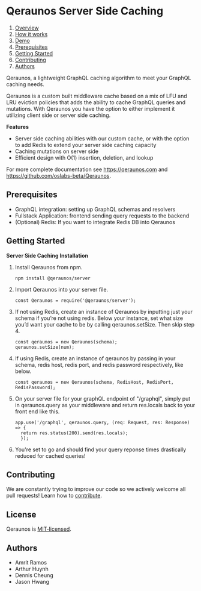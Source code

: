 # Qeraunos Server Side Caching

1. [Overview](#overview)
2. [How it works](#how-it-works)
3. [Demo](#demo)
4. [Prerequisites](#prerequisites)
5. [Getting Started](#getting-started)
6. [Contributing](#contributing)
7. [Authors](#author)

Qeraunos, a lightweight GraphQL caching algorithm to meet your GraphQL caching needs.

Qeraunos is a custom built middleware cache based on a mix of LFU and LRU eviction policies that adds the ability to cache GraphQL queries and mutations. With Qeraunos you have the option to either implement it utilizing client side or server side caching.

**Features**

- Server side caching abilities with our custom cache, or with the option to add Redis to extend your server side caching capacity
- Caching mutations on server side
- Efficient design with O(1) insertion, deletion, and lookup

For more complete documentation see https://qeraunos.com and https://github.com/oslabs-beta/Qeraunos.

## Prerequisites

- GraphQL integration: setting up GraphQL schemas and resolvers
- Fullstack Application: frontend sending query requests to the backend
- (Optional) Redis: If you want to integrate Redis DB into Qeraunos

## Getting Started

**Server Side Caching Installation**

1. Install Qeraunos from npm.
   ```
   npm install @qeraunos/server
   ```
2. Import Qeraunos into your server file.
   ```
   const Qeraunos = require('@qeraunos/server');
   ```
3. If not using Redis, create an instance of Qeraunos by inputting just your schema if you’re not using redis. Below your instance, set what size you’d want your cache to be by calling qeraunos.setSize. Then skip step 4.

   ```
   const qeraunos = new Qeraunos(schema);
   qeraunos.setSize(num);
   ```

4. If using Redis, create an instance of qeraunos by passing in your schema, redis host, redis port, and redis password respectively, like below.

   ```
   const qeraunos = new Qeraunos(schema, RedisHost, RedisPort, RedisPassword);
   ```

5. On your server file for your graphQL endpoint of "/graphql", simply put in qeraunos.query as your middleware and return res.locals back to your front end like this.

   ```
   app.use('/graphql', qeraunos.query, (req: Request, res: Response) => {
     return res.status(200).send(res.locals);
     });
   ```

6. You're set to go and should find your query reponse times drastically reduced for cached queries!

## Contributing

We are constantly trying to improve our code so we actively welcome all pull requests! Learn how to [contribute](https://github.com/oslabs-beta/Qeraunos).

## License

Qeraunos is [MIT-licensed](https://github.com/oslabs-beta/Qeraunos/blob/dev/LICENSE).

## Authors

- Amrit Ramos
- Arthur Huynh
- Dennis Cheung
- Jason Hwang
